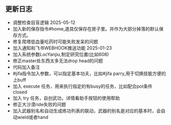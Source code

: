## 更新日志
* 调整检查目盲逻辑
2025-05-12
* 加入新的保存指令#home,道具仅保存在房子里。并作为大部分掉落的默认保存方式。
* 修复爬塔低血量吃药时可能失败发呆的问题
* 加入通知和飞书WEBHOOK推送功能
2025-01-23
* 加入系统参数LocYanjiu,制定研究位置\(比如608\)
* 修正master处东西太多无法drop head的问题
* 代码加入备注
* #jifa指令加入参数，可以指定基本功夫，比如#jifa parry,用于切换技能方便的上buff
* 加入 execute 任务，用来执行指定的有busy的任务，比如配合pot条件 closed
* 加入 try 任务，自创武功，详情看助手按钮的使用帮助
* 修正大沙漠ride失败的问题
* 加入武器别名和自动生成练功列表的联动，武器的别名是对应的基本时，会自动wield或者hand